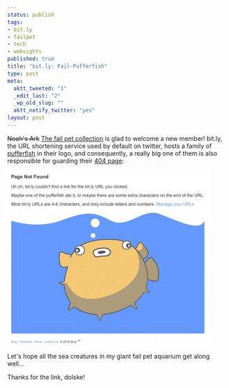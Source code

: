 ```yaml
--- 
status: publish
tags: 
- bit.ly
- failpet
- tech
- websights
published: true
title: "bit.ly: Fail-Pufferfish"
type: post
meta: 
  aktt_tweeted: "1"
  _edit_last: "2"
  _wp_old_slug: ""
  aktt_notify_twitter: "yes"
layout: post
---
```

<del>Noah's Ark</del> <ins>The <a href="http://fredericiana.com/tag/failpet/">fail pet collection</a></ins> is glad to welcome a new member! bit.ly, the URL shortening service used by default on twitter, hosts a family of <a href="http://en.wikipedia.org/wiki/Tetraodontidae">pufferfish</a> in their logo, and consequently, a really big one of them is also responsible for guarding their <a href="http://bit.ly/aurlthatprobablydoesnotexist">404 page</a>:

<a href="/media/wp/2010/08/bitly-pufferfish.jpg"><img src="/media/wp/2010/08/bitly-pufferfish-465x400.jpg" alt="" title="bit.ly: 404 page" width="465" height="400" class="alignnone size-large wp-image-2922" /></a>

Let's hope all the sea creatures in my giant fail pet aquarium get along well...

<p class="credits">Thanks for the link, dolske!</p>
